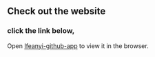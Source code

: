 ## Check out the website

### click the link below,

Open [Ifeanyi-github-app](https://ifeanyi-github.netlify.app/) to view it in the browser.
